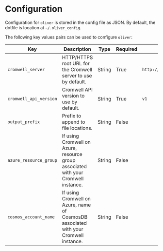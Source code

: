 # Configuration

Configuration for `oliver` is stored in the config file as JSON. By default, the
dotfile is location at `~/.oliver_config`.

The following key values pairs can be used to configure `oliver`:

| Key                    | Description                                                                          | Type   | Required | Default                 |
| ---------------------- | ------------------------------------------------------------------------------------ | ------ | -------- | ----------------------- |
| `cromwell_server`      | HTTP/HTTPS root URL for the Cromwell server to use by default.                       | String | True     | `http://localhost:8000` |
| `cromwell_api_version` | Cromwell API version to use by default.                                              | String | True     | `v1`                    |
| `output_prefix`        | Prefix to append to file locations.                                                  | String | False    |                         |
| `azure_resource_group` | If using Cromwell on Azure, resource group associated with your Cromwell instance.   | String | False    |                         |
| `cosmos_account_name`  | If using Cromwell on Azure, name of CosmosDB associated with your Cromwell instance. | String | False    |                         |